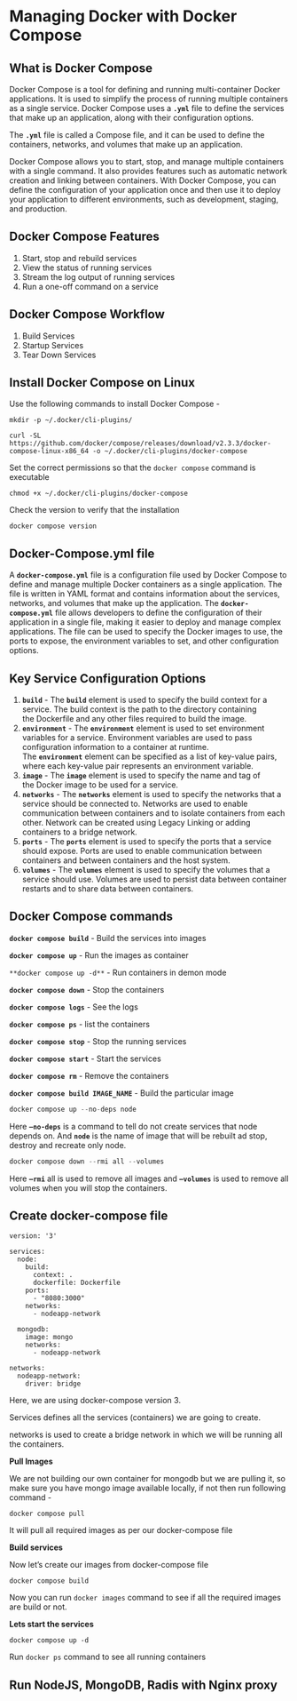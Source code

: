 # Managing Docker with Docker Compose

## What is Docker Compose

Docker Compose is a tool for defining and running multi-container Docker applications. It is used to simplify the process of running multiple containers as a single service. Docker Compose uses a **`.yml`** file to define the services that make up an application, along with their configuration options. 

The **`.yml`** file is called a Compose file, and it can be used to define the containers, networks, and volumes that make up an application. 

Docker Compose allows you to start, stop, and manage multiple containers with a single command. It also provides features such as automatic network creation and linking between containers. With Docker Compose, you can define the configuration of your application once and then use it to deploy your application to different environments, such as development, staging, and production.

## Docker Compose Features

1. Start, stop and rebuild services
2. View the status of running services
3. Stream the log output of running services
4. Run a one-off command on a service

## Docker Compose Workflow

1. Build Services
2. Startup Services
3. Tear Down Services

## Install Docker Compose on Linux

Use the following commands to install Docker Compose - 

```docker
mkdir -p ~/.docker/cli-plugins/
```

```docker
curl -SL https://github.com/docker/compose/releases/download/v2.3.3/docker-compose-linux-x86_64 -o ~/.docker/cli-plugins/docker-compose
```

Set the correct permissions so that the `docker compose` command is executable

```docker
chmod +x ~/.docker/cli-plugins/docker-compose
```

Check the version to verify that the installation

```docker
docker compose version
```

## Docker-Compose.yml file

A **`docker-compose.yml`** file is a configuration file used by Docker Compose to define and manage multiple Docker containers as a single application. The file is written in YAML format and contains information about the services, networks, and volumes that make up the application. The **`docker-compose.yml`** file allows developers to define the configuration of their application in a single file, making it easier to deploy and manage complex applications. The file can be used to specify the Docker images to use, the ports to expose, the environment variables to set, and other configuration options.

## Key Service Configuration Options

1. **`build`** - The **`build`** element is used to specify the build context for a service. The build context is the path to the directory containing the Dockerfile and any other files required to build the image.
2. **`environment`** - The **`environment`** element is used to set environment variables for a service. Environment variables are used to pass configuration information to a container at runtime. The **`environment`** element can be specified as a list of key-value pairs, where each key-value pair represents an environment variable.
3. **`image`** - The **`image`** element is used to specify the name and tag of the Docker image to be used for a service.
4. **`networks`** - The **`networks`** element is used to specify the networks that a service should be connected to. Networks are used to enable communication between containers and to isolate containers from each other. Network can be created using Legacy Linking or adding containers to a bridge network.
5. **`ports`** - The **`ports`** element is used to specify the ports that a service should expose. Ports are used to enable communication between containers and between containers and the host system.
6. **`volumes`** - The **`volumes`** element is used to specify the volumes that a service should use. Volumes are used to persist data between container restarts and to share data between containers.

## Docker Compose commands

**`docker compose build`** - Build the services into images

**`docker compose up`** - Run the images as container

`**docker compose up -d**` - Run containers in demon mode

**`docker compose down`** - Stop the containers

**`docker compose logs`** - See the logs

**`docker compose ps`** - list the containers

**`docker compose stop`** - Stop the running services

**`docker compose start`** - Start the services

**`docker compose rm`** - Remove the containers

**`docker compose build IMAGE_NAME`** - Build the particular image

```jsx
docker compose up --no-deps node
```

Here **`—no-deps`** is a command to tell do not create services that node depends on. And **`node`** is the name of image that will be rebuilt ad stop, destroy and recreate only node.

```jsx
docker compose down --rmi all --volumes
```

Here **`—rmi`** all is used to remove all images and **`—volumes`** is used to remove all volumes when you will stop the containers.

## Create docker-compose file

```docker
version: '3'

services:
  node:
    build: 
      context: .
      dockerfile: Dockerfile
    ports:
      - "8080:3000"
    networks:
      - nodeapp-network

  mongodb:
    image: mongo
    networks:
      - nodeapp-network

networks:
  nodeapp-network:
    driver: bridge
```

Here, we are using docker-compose version 3. 

Services defines all the services (containers) we are going to create.

networks is used to create a bridge network in which we will be running all the containers.

**Pull Images**

We are not building our own container for mongodb but we are pulling it, so make sure you have mongo image available locally, if not then run following command - 

```docker
docker compose pull
```

It will pull all required images as per our docker-compose file

**Build services**

Now let’s create our images from docker-compose file

```docker
docker compose build
```

Now you can run `docker images` command to see if all the required images are build or not.

**Lets start the services**

```docker
docker compose up -d
```

Run `docker ps` command to see all running containers

## Run NodeJS, MongoDB, Radis with Nginx proxy